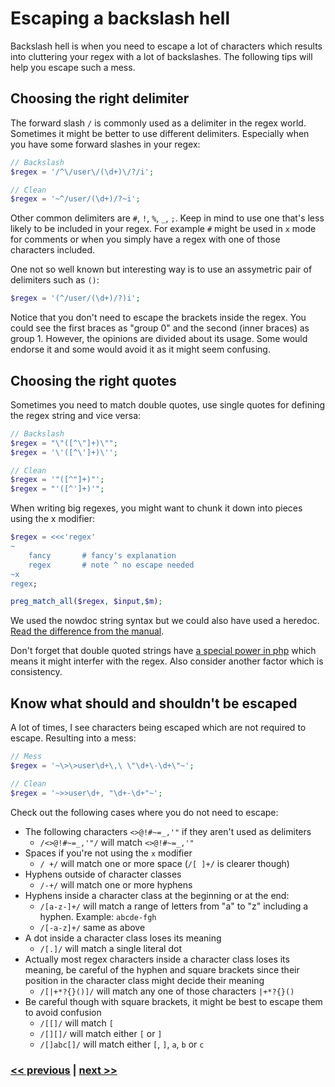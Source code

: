 # Escaping a backslash hell

Backslash hell is when you need to escape a lot of characters which results into cluttering your regex with a lot of backslashes. The following tips will help you escape such a mess.

## Choosing the right delimiter

The forward slash `/` is commonly used as a delimiter in the regex world. Sometimes it might be better to use different delimiters. Especially when you have some forward slashes in your regex:

```php
// Backslash
$regex = '/^\/user\/(\d+)\/?/i';

// Clean
$regex = '~^/user/(\d+)/?~i';
```

Other common delimiters are `#`, `!`, `%`, `_`, `;`. Keep in mind to use one that's less likely to be included in your regex. For example `#` might be used in `x` mode for comments or when you simply have a regex with one of those characters included.

One not so well known but interesting way is to use an assymetric pair of delimiters such as `()`:

```php
$regex = '(^/user/(\d+)/?)i';
```

Notice that you don't need to escape the brackets inside the regex. You could see the first braces as "group 0" and the second (inner braces) as group 1. However, the opinions are divided about its usage. Some would endorse it and some would avoid it as it might seem confusing.


## Choosing the right quotes

Sometimes you need to match double quotes, use single quotes for defining the regex string and vice versa:

```php
// Backslash
$regex = "\"([^\"]+)\"";
$regex = '\'([^\']+)\'';

// Clean
$regex = '"([^"]+)"';
$regex = "'([^']+)'";
```

When writing big regexes, you might want to chunk it down into pieces using the x modifier:

```php
$regex = <<<'regex'
~
    fancy       # fancy's explanation
    regex       # note ^ no escape needed
~x
regex;

preg_match_all($regex, $input,$m);
```

We used the nowdoc string syntax but we could also have used a heredoc. [Read the difference from the manual](https://php.net/manual/en/language.types.string.php#language.types.string.syntax.nowdoc).

Don't forget that double quoted strings have [a special power in php](https://php.net/manual/en/language.types.string.php#language.types.string.syntax.double) which means it might interfer with the regex. Also consider another factor which is consistency.

## Know what should and shouldn't be escaped

A lot of times, I see characters being escaped which are not required to escape. Resulting into a mess:

```php
// Mess
$regex = '~\>\>user\d+\,\ \"\d+\-\d+\"~';

// Clean
$regex = '~>>user\d+, "\d+-\d+"~';
```

Check out the following cases where you do not need to escape:

- The following characters `<>@!#~=_,'"` if they aren't used as delimiters
	- `/<>@!#~=_,'"/` will match `<>@!#~=_,'"`
- Spaces if you're not using the `x` modifier
	- `/ +/` will match one or more space (`/[ ]+/` is clearer though)
- Hyphens outside of character classes
	- `/-+/` will match one or more hyphens
- Hyphens inside a character class at the beginning or at the end:
	- `/[a-z-]+/` will match a range of letters from "a" to "z" including a hyphen. Example: `abcde-fgh`
	- `/[-a-z]+/` same as above
- A dot inside a character class loses its meaning
	- `/[.]/` will match a single literal dot
- Actually most regex characters inside a character class loses its meaning, be careful of the hyphen and square brackets since their position in the character class might decide their meaning
	- `/[|+*?{}()]/` will match any one of those characters `|+*?{}()` 
- Be careful though with square brackets, it might be best to escape them to avoid confusion
	- `/[[]/` will match `[`
	- `/[][]/` will match either `[` or `]`
	- `/[]abc[]/` will match either `[`, `]`, `a`, `b` or `c`
    
    
### [<< previous](05%20Pattern%20modifiers.md) | [next >>](07%20Writing%20modular%20regexes.md)
